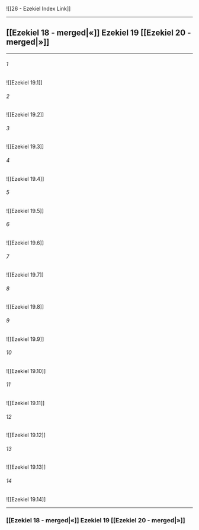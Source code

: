![[26 - Ezekiel Index Link]]

---
##  [[Ezekiel 18 - merged|«]] Ezekiel 19 [[Ezekiel 20 - merged|»]]

---

###### 1
![[Ezekiel 19.1]] 

###### 2
![[Ezekiel 19.2]] 

###### 3
![[Ezekiel 19.3]] 

###### 4
![[Ezekiel 19.4]]

###### 5 
![[Ezekiel 19.5]] 

###### 6
![[Ezekiel 19.6]] 

###### 7
![[Ezekiel 19.7]] 

###### 8
![[Ezekiel 19.8]] 

###### 9
![[Ezekiel 19.9]] 

###### 10
![[Ezekiel 19.10]] 

###### 11
![[Ezekiel 19.11]] 

###### 12
![[Ezekiel 19.12]]

###### 13
![[Ezekiel 19.13]] 

###### 14
![[Ezekiel 19.14]] 


---
###  [[Ezekiel 18 - merged|«]] Ezekiel 19 [[Ezekiel 20 - merged|»]]